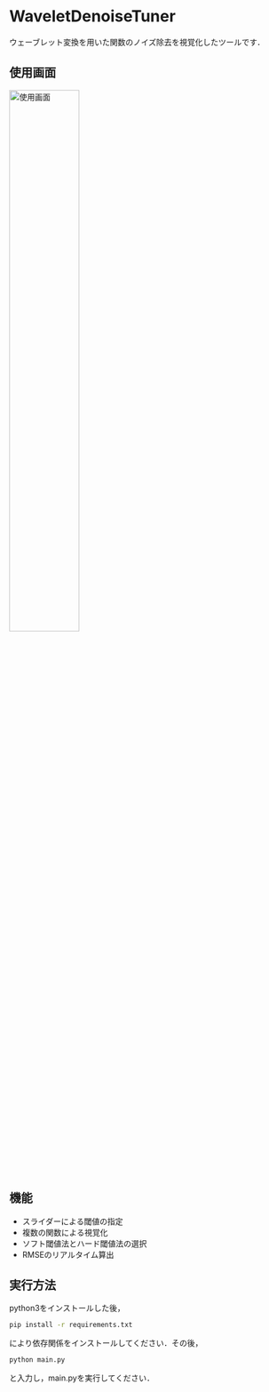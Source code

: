 # WaveletDenoiseTuner
ウェーブレット変換を用いた関数のノイズ除去を視覚化したツールです．

## 使用画面
<img src="https://github.com/user-attachments/assets/43937e3d-e9c5-43a5-8b02-c8ca50b744b0" alt="使用画面" width=50%>

## 機能
- スライダーによる閾値の指定
- 複数の関数による視覚化
- ソフト閾値法とハード閾値法の選択
- RMSEのリアルタイム算出

## 実行方法
python3をインストールした後，

```bash
pip install -r requirements.txt
```

により依存関係をインストールしてください．その後，

```bash
python main.py
```
と入力し，main.pyを実行してください．

